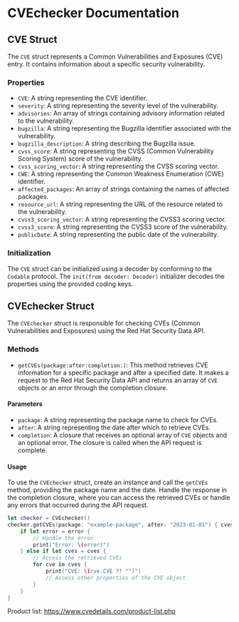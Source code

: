 # CVEchecker Documentation

## CVE Struct

The `CVE` struct represents a Common Vulnerabilities and Exposures (CVE) entry. It contains information about a specific security vulnerability.

### Properties

- `CVE`: A string representing the CVE identifier.
- `severity`: A string representing the severity level of the vulnerability.
- `advisories`: An array of strings containing advisory information related to the vulnerability.
- `bugzilla`: A string representing the Bugzilla identifier associated with the vulnerability.
- `bugzilla_description`: A string describing the Bugzilla issue.
- `cvss_score`: A string representing the CVSS (Common Vulnerability Scoring System) score of the vulnerability.
- `cvss_scoring_vector`: A string representing the CVSS scoring vector.
- `CWE`: A string representing the Common Weakness Enumeration (CWE) identifier.
- `affected_packages`: An array of strings containing the names of affected packages.
- `resource_url`: A string representing the URL of the resource related to the vulnerability.
- `cvss3_scoring_vector`: A string representing the CVSS3 scoring vector.
- `cvss3_score`: A string representing the CVSS3 score of the vulnerability.
- `publicDate`: A string representing the public date of the vulnerability.

### Initialization

The `CVE` struct can be initialized using a decoder by conforming to the `Codable` protocol. The `init(from decoder: Decoder)` initializer decodes the properties using the provided coding keys.

## CVEchecker Struct

The `CVEchecker` struct is responsible for checking CVEs (Common Vulnerabilities and Exposures) using the Red Hat Security Data API.

### Methods

- `getCVEs(package:after:completion:)`: This method retrieves CVE information for a specific package and after a specified date. It makes a request to the Red Hat Security Data API and returns an array of `CVE` objects or an error through the completion closure.

#### Parameters

- `package`: A string representing the package name to check for CVEs.
- `after`: A string representing the date after which to retrieve CVEs.
- `completion`: A closure that receives an optional array of `CVE` objects and an optional error. The closure is called when the API request is complete.

#### Usage

To use the `CVEchecker` struct, create an instance and call the `getCVEs` method, providing the package name and the date. Handle the response in the completion closure, where you can access the retrieved CVEs or handle any errors that occurred during the API request.

```swift
let checker = CVEchecker()
checker.getCVEs(package: "example-package", after: "2023-01-01") { cves, error in
    if let error = error {
        // Handle the error
        print("Error: \(error)")
    } else if let cves = cves {
        // Access the retrieved CVEs
        for cve in cves {
            print("CVE: \(cve.CVE ?? "")")
            // Access other properties of the CVE object
        }
    }
}
```

Product list: https://www.cvedetails.com/product-list.php
